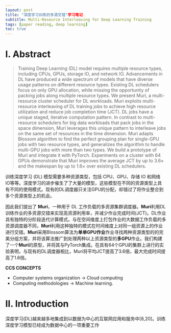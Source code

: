 ```yaml
---
layout: post
title: "深度学习训练的多源交错"学习笔记
subtitle: Multi-Resource Interleaving for Deep Learning Training
tags: [paper reading, deep learning]
toc: true
---
```

# Ⅰ. Abstract

> Training Deep Learning (DL) model requires multiple resource types, including CPUs, GPUs, storage IO, and network IO. Advancements in DL have produced a wide spectrum of models that have diverse usage patterns on different resource types. Existing DL schedulers focus on only GPU allocation, while missing the opportunity of packing jobs along multiple resource types. We present Muri, a multi-resource cluster scheduler for DL workloads. Muri exploits multi-resource interleaving of DL training jobs to achieve high resource utilization and reduce job completion time (JCT). DL jobs have a unique staged, iterative computation pattern. In contrast to multi-resource schedulers for big data workloads that pack jobs in the space dimension, Muri leverages this unique pattern to interleave jobs on the same set of resources in the time dimension. Muri adapts Blossom algorithm to find the perfect grouping plan for single-GPU jobs with two resource types, and generalizes the algorithm to handle multi-GPU jobs with more than two types. We build a prototype of Muri and integrate it with PyTorch. Experiments on a cluster with 64 GPUs demonstrate that Muri improves the average JCT by up to 3.6× and the makespan by up to 1.6× over existing DL schedulers.

训练深度学习 (DL) 模型需要多种资源类型，包括 CPU、GPU、存储 IO 和网络 IO等等。深度学习的进步催生了了大量的模型，这些模型在不同的资源类型上具有不同的使用模式。现有的DL调度器只关注GPU的分配，却错过了将作业整合到多个资源类型上的机会。

因此我们提出了 **Muri**，一种用于 DL 工作负载的多资源集群调度器。**Muri**利用DL训练作业的多资源交错来实现高资源利用率，并减少作业完成时间(JCT)。DL作业具有独特的分阶段迭代计算模式。与在空间维度上打包作业的大数据工作负载的多资源调度器不同，**Muri**利用这种独特的模式在时间维度上对同一组资源上的作业进行交错。**Muri**采用Blossom算法为**单单GPU作业**作业寻找两种资源类型的的完美分组方案，并将该算法推广到处理两种以上资源类型的**多GPU**作业。我们构建了一个**Muri**的原型，并将其与PyTorch集成。在具有64个GPU的集群上进行的实验表明，与现有的DL调度器相比，Muri将平均JCT提高了3.6倍，最大完成时间提高了1.6倍。

**CCS CONCEPTS**

- Computer systems organization → Cloud computing
- Computing methodologies → Machine learning.

# Ⅱ. Introduction

深度学习(DL)越来越多地集成到以数据为中心的互联网应用和服务中[8,20]。训练深度学习模型已经成为数据中心的一项重要工作